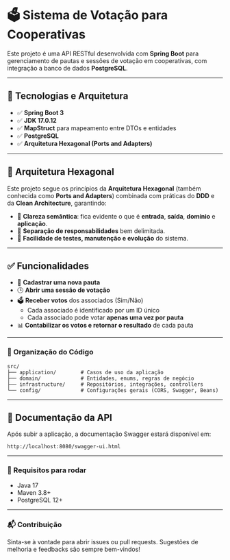 # 🗳️ Sistema de Votação para Cooperativas

Este projeto é uma API RESTful desenvolvida com **Spring Boot** para gerenciamento de pautas e sessões de votação em cooperativas, com integração a banco de dados **PostgreSQL**.

---

## 🚀 Tecnologias e Arquitetura

- ✅ **Spring Boot 3**
- ✅ **JDK 17.0.12**
- ✅ **MapStruct** para mapeamento entre DTOs e entidades
- ✅ **PostgreSQL**
- ✅ **Arquitetura Hexagonal (Ports and Adapters)**

---

## 📐 Arquitetura Hexagonal

Este projeto segue os princípios da **Arquitetura Hexagonal** (também conhecida como **Ports and Adapters**) combinada com práticas do **DDD** e da **Clean Architecture**, garantindo:

- 🧠 **Clareza semântica**: fica evidente o que é **entrada**, **saída**, **domínio** e **aplicação**.
- 🧱 **Separação de responsabilidades** bem delimitada.
- 🧪 **Facilidade de testes, manutenção e evolução** do sistema.

---

## ✅ Funcionalidades

- 📄 **Cadastrar uma nova pauta**
- 🕒 **Abrir uma sessão de votação** 
- 🗳️ **Receber votos** dos associados (Sim/Não)  
  - Cada associado é identificado por um ID único  
  - Cada associado pode votar **apenas uma vez por pauta**
- 📊 **Contabilizar os votos e retornar o resultado** de cada pauta

---

### 📂 Organização do Código

```plaintext
src/
├── application/        # Casos de uso da aplicação
├── domain/             # Entidades, enums, regras de negócio
├── infrastructure/     # Repositórios, integrações, controllers
└── config/             # Configurações gerais (CORS, Swagger, Beans)
```
---

## 🔗 Documentação da API

Após subir a aplicação, a documentação Swagger estará disponível em:

```
http://localhost:8080/swagger-ui.html
```

---

### 📌 Requisitos para rodar
- Java 17
- Maven 3.8+
- PostgreSQL 12+

---

### 📬 Contribuição
Sinta-se à vontade para abrir issues ou pull requests. Sugestões de melhoria e feedbacks são sempre bem-vindos!
